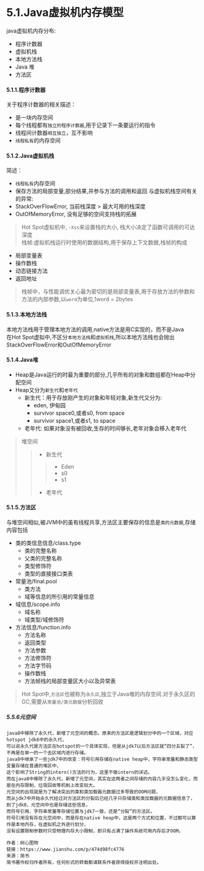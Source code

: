 # 5.1.Java虚拟机内存模型
java虚拟机内存分布:
  * 程序计数器
  * 虚拟机栈
  * 本地方法栈
  * Java 堆
  * 方法区
#### 5.1.1.程序计数器
关于程序计数器的相关描述：
  * 是一块内存空间
  * 每个线程都有`独立的程序计数器`,用于记录下一条要运行的指令
  * 线程间计数器`相互独立`，互不影响
  * `线程私有`的内存空间
#### 5.1.2.Java虚拟机栈
简述：
  * `线程私有`内存空间
  * 保存方法的局部变量,部分结果,并参与方法的调用和返回
与虚拟机栈空间有关的异常:
  * StackOverFlowError, 当前栈深度 > 最大可用的栈深度
  * OutOfMemoryError, 没有足够的空间支持栈的拓展<br>
> Hot Spot虚拟机中, `-Xss`来设置栈的大小, 栈大小决定了函数可调用的可达深度  
> 栈帧:虚拟机栈运行时使用的数据结构,用于保存上下文数据,栈帧的构成
  * 局部变量表
  * 操作数栈
  * 动态链接方法
  * 返回地址
> 栈帧中，与性能调优关心最为密切的是局部变量表,用于存放方法的参数和方法的内部参数,以`word`为单位,1word = 2bytes  
#### 5.1.3.本地方法栈
本地方法栈用于管理本地方法的调用,native方法是用C实现的，而不是Java<br>
在Hot Spot虚拟中,不区分`本地方法栈`和`虚拟机栈`,所以本地方法栈也会抛出StackOverFlowError和OutOfMemoryError
#### 5.1.4.Java堆
 * Heap是Java运行的时最为重要的部分,几乎所有的对象和数组都在Heap中分配空间<br>
 * Heap又分为`新生代`和`老年代`
   * 新生代：用于存放刚产生的对象和年轻对象,新生代又分为:
     * eden, 伊甸园
     * survivor space0,或者s0, from space
     * survivor space1,或者s1, to space
   * 老年代: 如果对象没有被回收,生存的时间够长,老年对象会移入老年代
> 堆空间
>> * 新生代
>>> * Eden
>>> * s0
>>> * s1
>> * 老年代
#### 5.1.5.方法区
与堆空间相似,被JVM中的虽有线程共享,方法区主要保存的信息是`类的元数据`,存储内容包括
* 类的类信息信息/class.type
  * 类的完整名称
  * 父类的完整名称
  * 类型修饰符
  * 类型的直接接口类表
* 常量池/final.pool
  * 类方法
  * 域等信息的所引用的常量信息
* 域信息/scope.info
  * 域名称
  * 域类型/域修饰符
* 方法信息/function.info
  * 方法名称
  * 返回类型
  * 方法参数
  * 方法修饰符
  * 方法字节码
  * 操作数栈
  * 方法帧栈的局部变量区大小以及异常表
> Hot Spot中,`方法区`也被称为`永久区`,独立于Java堆的内存空间.对于永久区的GC,需要从`常量池/类元数据`分析回收


##### 5.5.6元空间
    java8中移除了永久代，新增了元空间的概念。原来的方法区是逻辑划分中的一个区域，对应hotspot jdk6中的永久代，
    可以说永久代是方法区在hotspot的一个具体实现，但是从jdk7以后方法区就“四分五裂了”，不再是在单一的一个去区域内进行存储。
    java8中继承了一些jdk7中的改变：符号引用存储在native heap中，字符串常量和静态类型变量存储在普通的堆区中，
    这个影响了String的intern()方法的行为，这里不做intern的详述。
    而在java8中移除了永久代，新增了元空间，其实在这两者之间存储的内容几乎没怎么变化，而是在内存限制、垃圾回收等机制上改变较大。
    元空间的出现就是为了解决突出的类和类加载器元数据过多导致的OOM问题，
    而从jdk7中开始永久代经过对方法区的分裂后已经几乎只存储类和类加载器的元数据信息了，到了jdk8，元空间中也是存储这些信息，
    而符号引用、字符串常量等存储位置与jdk7一致，还是“分裂”的方法区。
    符号引用没有存在元空间中，而是存在native heap中，这是两个方式和位置，不过都可以算作是本地内存，在虚拟机之外进行划分，
    没有设置限制参数时只受物理内存大小限制，即只有占满了操作系统可用内存后才OOM。
    
    作者：树心图物
    链接：https://www.jianshu.com/p/474d98fc4776
    来源：简书
    简书著作权归作者所有，任何形式的转载都请联系作者获得授权并注明出处。

